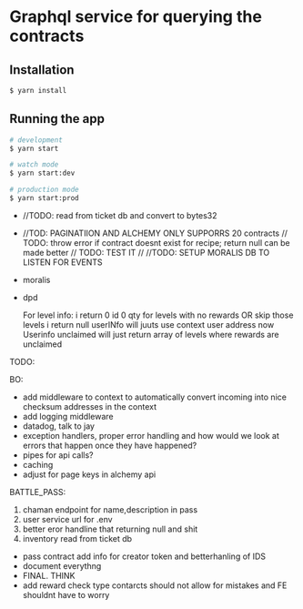 # Graphql service for querying the contracts

## Installation

```bash
$ yarn install
```

## Running the app

```bash
# development
$ yarn start

# watch mode
$ yarn start:dev

# production mode
$ yarn start:prod
```

- //TODO: read from ticket db and convert to bytes32
- //TOD: PAGINATIION AND ALCHEMY ONLY SUPPORRS 20 contracts
  // TODO: throw error if contract doesnt exist for recipe; return null can be made better
  // TODO: TEST IT
  // //TODO: SETUP MORALIS DB TO LISTEN FOR EVENTS
- moralis
- dpd

  For level info: i return 0 id 0 qty for levels with no rewards OR skip those levels i return null
  userINfo will juuts use context user address now
  Userinfo unclaimed will just return array of levels where rewards are unclaimed

TODO:

BO:

- add middleware to context to automatically convert incoming into nice checksum addresses in the context
- add logging middleware
- datadog, talk to jay
- exception handlers, proper error handling and how would we look at errors that happen once they have happened?
- pipes for api calls?
- caching
- adjust for page keys in alchemy api

BATTLE_PASS:

1. chaman endpoint for name,description in pass
2. user service url for .env
3. better eror handline that returning null and shit
4. inventory read from ticket db

- pass contract add info for creator token and betterhanling of IDS
- document everythng
- FINAL. THINK
- add reward check type
  contarcts should not allow for mistakes and FE shouldnt have to worry
